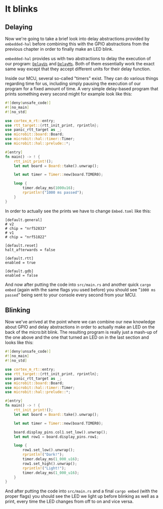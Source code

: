 # It blinks

## Delaying
Now we're going to take a brief look into delay abstractions provided by `embedded-hal`
before combining this with the GPIO abstractions from the previous chapter in order to
finally make an LED blink.

`embedded-hal` provides us with two abstractions to delay the execution of our program:
[`DelayUs`] and [`DelayMs`]. Both of them essentially work the exact same way except
that they accept different units for their delay function.

[`DelayUs`]: https://docs.rs/embedded-hal/0.2.6/embedded_hal/blocking/delay/trait.DelayUs.html
[`DelayMs`]: https://docs.rs/embedded-hal/0.2.6/embedded_hal/blocking/delay/trait.DelayMs.html

Inside our MCU, several so-called "timers" exist. They can do various things regarding time for us,
including simply pausing the execution of our program for a fixed amount of time. A very
simple delay-based program that prints something every second might for example look like this:

```rs
#![deny(unsafe_code)]
#![no_main]
#![no_std]

use cortex_m_rt::entry;
use rtt_target::{rtt_init_print, rprintln};
use panic_rtt_target as _;
use microbit::board::Board;
use microbit::hal::timer::Timer;
use microbit::hal::prelude::*;

#[entry]
fn main() -> ! {
    rtt_init_print!();
    let mut board = Board::take().unwrap();

    let mut timer = Timer::new(board.TIMER0);

    loop {
        timer.delay_ms(1000u16);
        rprintln!("1000 ms passed");
    }
}
```

In order to actually see the prints we have to change `Embed.toml` like this:
```
[default.general]
# v2
# chip = "nrf52833"
# v1
# chip = "nrf51822"

[default.reset]
halt_afterwards = false

[default.rtt]
enabled = true

[default.gdb]
enabled = false
```

And now after putting the code into `src/main.rs` and another quick `cargo embed` (again with the same flags you used before)
you should see "`1000 ms passed`" being sent to your console every second from your MCU.

## Blinking

Now we've arrived at the point where we can combine our new knowledge about GPIO and delay abstractions
in order to actually make an LED on the back of the micro:bit blink. The resulting program is really just
a mash-up of the one above and the one that turned an LED on in the last section and looks like this:

```rs
#![deny(unsafe_code)]
#![no_main]
#![no_std]

use cortex_m_rt::entry;
use rtt_target::{rtt_init_print, rprintln};
use panic_rtt_target as _;
use microbit::board::Board;
use microbit::hal::timer::Timer;
use microbit::hal::prelude::*;

#[entry]
fn main() -> ! {
    rtt_init_print!();
    let mut board = Board::take().unwrap();

    let mut timer = Timer::new(board.TIMER0);

    board.display_pins.col1.set_low().unwrap();
    let mut row1 = board.display_pins.row1;

    loop {
        row1.set_low().unwrap();
        rprintln!("Dark!");
        timer.delay_ms(1_000_u16);
        row1.set_high().unwrap();
        rprintln!("Light!");
        timer.delay_ms(1_000_u16);
    }
}
```

And after putting the code into `src/main.rs` and a final `cargo embed` (with the proper flags)
you should see the LED we light up before blinking as well as a print, every time the LED changes from off to on and vice versa.
